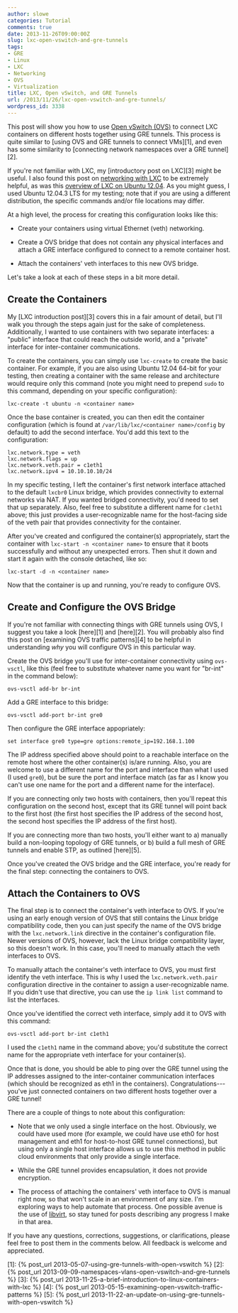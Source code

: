 ```yaml
---
author: slowe
categories: Tutorial
comments: true
date: 2013-11-26T09:00:00Z
slug: lxc-open-vswitch-and-gre-tunnels
tags:
- GRE
- Linux
- LXC
- Networking
- OVS
- Virtualization
title: LXC, Open vSwitch, and GRE Tunnels
url: /2013/11/26/lxc-open-vswitch-and-gre-tunnels/
wordpress_id: 3338
---
```


This post will show you how to use [Open vSwitch (OVS)](http://openvswitch.org/) to connect LXC containers on different hosts together using GRE tunnels. This process is quite similar to [using OVS and GRE tunnels to connect VMs][1], and even has some similarity to [connecting network namespaces over a GRE tunnel][2].

If you're not familiar with LXC, my [introductory post on LXC][3] might be useful. I also found this post on [networking with LXC](http://containerops.org/2013/11/19/lxc-networking/) to be extremely helpful, as was this [overview of LXC on Ubuntu 12.04](http://www.stgraber.org/2012/05/04/lxc-in-ubuntu-12-04-lts/). As you might guess, I used Ubuntu 12.04.3 LTS for my testing; note that if you are using a different distribution, the specific commands and/or file locations may differ.

At a high level, the process for creating this configuration looks like this:

* Create your containers using virtual Ethernet (veth) networking.

* Create a OVS bridge that does not contain any physical interfaces and attach a GRE interface configured to connect to a remote container host.

* Attach the containers' veth interfaces to this new OVS bridge.

Let's take a look at each of these steps in a bit more detail.

## Create the Containers

My [LXC introduction post][3] covers this in a fair amount of detail, but I'll walk you through the steps again just for the sake of completeness. Additionally, I wanted to use containers with two separate interfaces: a "public" interface that could reach the outside world, and a "private" interface for inter-container communications.

To create the containers, you can simply use `lxc-create` to create the basic container. For example, if you are also using Ubuntu 12.04 64-bit for your testing, then creating a container with the same release and architecture would require only this command (note you might need to prepend `sudo` to this command, depending on your specific configuration):

    lxc-create -t ubuntu -n <container name>

Once the base container is created, you can then edit the container configuration (which is found at `/var/lib/lxc/<container name>/config` by default) to add the second interface. You'd add this text to the configuration:

    lxc.network.type = veth
    lxc.network.flags = up
    lxc.network.veth.pair = c1eth1
    lxc.network.ipv4 = 10.10.10.10/24

In my specific testing, I left the container's first network interface attached to the default `lxcbr0` Linux bridge, which provides connectivity to external networks via NAT. If you wanted bridged connectivity, you'd need to set that up separately. Also, feel free to substitute a different name for `c1eth1` above; this just provides a user-recognizable name for the host-facing side of the veth pair that provides connectivity for the container.

After you've created and configured the container(s) appropriately, start the container with `lxc-start -n <container name>` to ensure that it boots successfully and without any unexpected errors. Then shut it down and start it again with the console detached, like so:

    lxc-start -d -n <container name>

Now that the container is up and running, you're ready to configure OVS.

## Create and Configure the OVS Bridge

If you're not familiar with connecting things with GRE tunnels using OVS, I suggest you take a look [here][1] and [here][2]. You will probably also find this post on [examining OVS traffic patterns][4] to be helpful in understanding _why_ you will configure OVS in this particular way.

Create the OVS bridge you'll use for inter-container connectivity using `ovs-vsctl`, like this (feel free to substitute whatever name you want for "br-int" in the command below):

    ovs-vsctl add-br br-int

Add a GRE interface to this bridge:

    ovs-vsctl add-port br-int gre0

Then configure the GRE interface appopriately:

    set interface gre0 type=gre options:remote_ip=192.168.1.100

The IP address specified above should point to a reachable interface on the remote host where the other container(s) is/are running. Also, you are welcome to use a different name for the port and interface than what I used (I used `gre0`), but be sure the port and interface match (as far as I know you can't use one name for the port and a different name for the interface).

If you are connecting only two hosts with containers, then you'll repeat this configuration on the second host, except that its GRE tunnel will point back to the first host (the first host specifies the IP address of the second host, the second host specifies the IP address of the first host).

If you are connecting more than two hosts, you'll either want to a) manually build a non-looping topology of GRE tunnels, or b) build a full mesh of GRE tunnels and enable STP, as outlined [here][5].

Once you've created the OVS bridge and the GRE interface, you're ready for the final step: connecting the containers to OVS.

## Attach the Containers to OVS

The final step is to connect the container's veth interface to OVS. If you're using an early enough version of OVS that still contains the Linux bridge compatibility code, then you can just specify the name of the OVS bridge with the `lxc.network.link` directive in the container's configuration file. Newer versions of OVS, however, lack the Linux bridge compatibility layer, so this doesn't work. In this case, you'll need to manually attach the veth interfaces to OVS.

To manually attach the container's veth interface to OVS, you must first identify the veth interface. This is why I used the `lxc.network.veth.pair` configuration directive in the container to assign a user-recognizable name. If you didn't use that directive, you can use the `ip link list` command to list the interfaces.

Once you've identified the correct veth interface, simply add it to OVS with this command:

    ovs-vsctl add-port br-int c1eth1

I used the `c1eth1` name in the command above; you'd substitute the correct name for the appropriate veth interface for your container(s).

Once that is done, you should be able to ping over the GRE tunnel using the IP addresses assigned to the inter-container communication interfaces (which should be recognized as eth1 in the containers). Congratulations---you've just connected containers on two different hosts together over a GRE tunnel!

There are a couple of things to note about this configuration:

* Note that we only used a single interface on the host. Obviously, we could have used more (for example, we could have use eth0 for host management and eth1 for host-to-host GRE tunnel connections), but using only a single host interface allows us to use this method in public cloud environments that only provide a single interface.

* While the GRE tunnel provides encapsulation, it does not provide encryption.

* The process of attaching the containers' veth interface to OVS is manual right now, so that won't scale in an environment of any size. I'm exploring ways to help automate that process. One possible avenue is the use of [libvirt](http://libvirt.org/), so stay tuned for posts describing any progress I make in that area.

If you have any questions, corrections, suggestions, or clarifications, please feel free to post them in the comments below. All feedback is welcome and appreciated.

[1]: {% post_url 2013-05-07-using-gre-tunnels-with-open-vswitch %}
[2]: {% post_url 2013-09-09-namespaces-vlans-open-vswitch-and-gre-tunnels %}
[3]: {% post_url 2013-11-25-a-brief-introduction-to-linux-containers-with-lxc %}
[4]: {% post_url 2013-05-15-examining-open-vswitch-traffic-patterns %}
[5]: {% post_url 2013-11-22-an-update-on-using-gre-tunnels-with-open-vswitch %}
